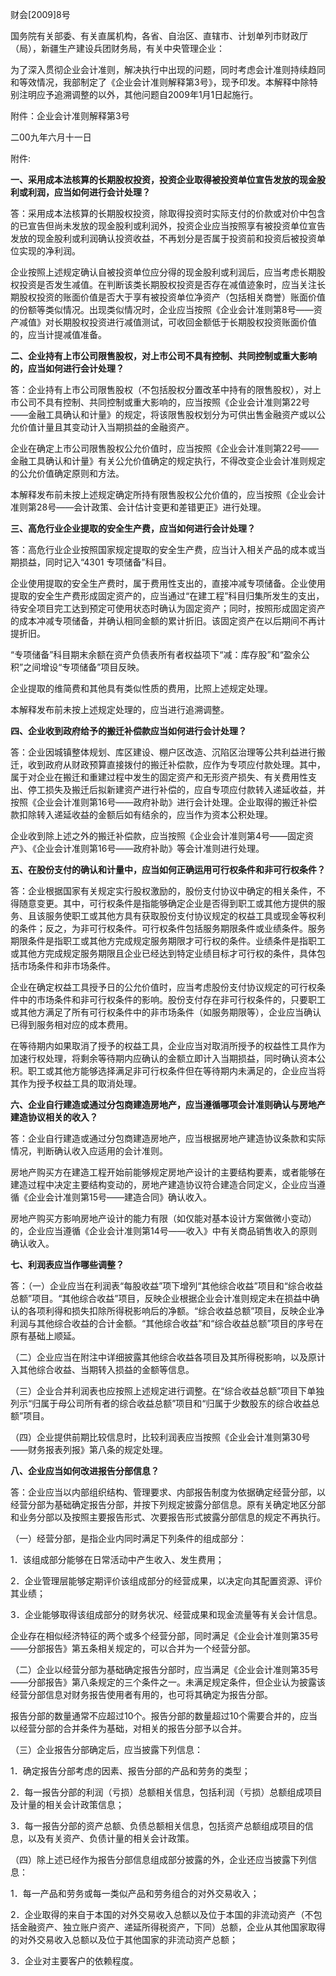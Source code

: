 财会[2009]8号

国务院有关部委、有关直属机构，各省、自治区、直辖市、计划单列市财政厅（局），新疆生产建设兵团财务局，有关中央管理企业：

 为了深入贯彻企业会计准则，解决执行中出现的问题，同时考虑会计准则持续趋同和等效情况，我部制定了《企业会计准则解释第3号》，现予印发。本解释中除特别注明应予追溯调整的以外，其他问题自2009年1月1日起施行。

  附件：企业会计准则解释第3号

 二00九年六月十一日

附件:

**一、采用成本法核算的长期股权投资，投资企业取得被投资单位宣告发放的现金股利或利润，应当如何进行会计处理？**

答：采用成本法核算的长期股权投资，除取得投资时实际支付的价款或对价中包含的已宣告但尚未发放的现金股利或利润外，投资企业应当按照享有被投资单位宣告发放的现金股利或利润确认投资收益，不再划分是否属于投资前和投资后被投资单位实现的净利润。

企业按照上述规定确认自被投资单位应分得的现金股利或利润后，应当考虑长期股权投资是否发生减值。在判断该类长期股权投资是否存在减值迹象时，应当关注长期股权投资的账面价值是否大于享有被投资单位净资产（包括相关商誉）账面价值的份额等类似情况。出现类似情况时，企业应当按照《企业会计准则第8号——资产减值》对长期股权投资进行减值测试，可收回金额低于长期股权投资账面价值的，应当计提减值准备。

**二、企业持有上市公司限售股权，对上市公司不具有控制、共同控制或重大影响的，应当如何进行会计处理？**

答：企业持有上市公司限售股权（不包括股权分置改革中持有的限售股权），对上市公司不具有控制、共同控制或重大影响的，应当按照《企业会计准则第22号——金融工具确认和计量》的规定，将该限售股权划分为可供出售金融资产或以公允价值计量且其变动计入当期损益的金融资产。

企业在确定上市公司限售股权公允价值时，应当按照《企业会计准则第22号——金融工具确认和计量》有关公允价值确定的规定执行，不得改变企业会计准则规定的公允价值确定原则和方法。

本解释发布前未按上述规定确定所持有限售股权公允价值的，应当按照《企业会计准则第28号——会计政策、会计估计变更和差错更正》进行处理。

**三、高危行业企业提取的安全生产费，应当如何进行会计处理？**

答：高危行业企业按照国家规定提取的安全生产费，应当计入相关产品的成本或当期损益，同时记入“4301 专项储备”科目。

企业使用提取的安全生产费时，属于费用性支出的，直接冲减专项储备。企业使用提取的安全生产费形成固定资产的，应当通过“在建工程”科目归集所发生的支出，待安全项目完工达到预定可使用状态时确认为固定资产；同时，按照形成固定资产的成本冲减专项储备，并确认相同金额的累计折旧。该固定资产在以后期间不再计提折旧。

“专项储备”科目期末余额在资产负债表所有者权益项下“减：库存股”和“盈余公积”之间增设“专项储备”项目反映。

企业提取的维简费和其他具有类似性质的费用，比照上述规定处理。

本解释发布前未按上述规定处理的，应当进行追溯调整。

**四、企业收到政府给予的搬迁补偿款应当如何进行会计处理？**

答：企业因城镇整体规划、库区建设、棚户区改造、沉陷区治理等公共利益进行搬迁，收到政府从财政预算直接拨付的搬迁补偿款，应作为专项应付款处理。其中，属于对企业在搬迁和重建过程中发生的固定资产和无形资产损失、有关费用性支出、停工损失及搬迁后拟新建资产进行补偿的，应自专项应付款转入递延收益，并按照《企业会计准则第16号——政府补助》进行会计处理。企业取得的搬迁补偿款扣除转入递延收益的金额后如有结余的，应当作为资本公积处理。

企业收到除上述之外的搬迁补偿款，应当按照《企业会计准则第4号——固定资产》、《企业会计准则第16号——政府补助》等会计准则进行处理。

**五、在股份支付的确认和计量中，应当如何正确运用可行权条件和非可行权条件？**

答：企业根据国家有关规定实行股权激励的，股份支付协议中确定的相关条件，不得随意变更。其中，可行权条件是指能够确定企业是否得到职工或其他方提供的服务、且该服务使职工或其他方具有获取股份支付协议规定的权益工具或现金等权利的条件；反之，为非可行权条件。可行权条件包括服务期限条件或业绩条件。服务期限条件是指职工或其他方完成规定服务期限才可行权的条件。业绩条件是指职工或其他方完成规定服务期限且企业已经达到特定业绩目标才可行权的条件，具体包括市场条件和非市场条件。

企业在确定权益工具授予日的公允价值时，应当考虑股份支付协议规定的可行权条件中的市场条件和非可行权条件的影响。股份支付存在非可行权条件的，只要职工或其他方满足了所有可行权条件中的非市场条件（如服务期限等），企业应当确认已得到服务相对应的成本费用。

在等待期内如果取消了授予的权益工具，企业应当对取消所授予的权益性工具作为加速行权处理，将剩余等待期内应确认的金额立即计入当期损益，同时确认资本公积。职工或其他方能够选择满足非可行权条件但在等待期内未满足的，企业应当将其作为授予权益工具的取消处理。

**六、企业自行建造或通过分包商建造房地产，应当遵循哪项会计准则确认与房地产建造协议相关的收入？**

答：企业自行建造或通过分包商建造房地产，应当根据房地产建造协议条款和实际情况，判断确认收入应适用的会计准则。

房地产购买方在建造工程开始前能够规定房地产设计的主要结构要素，或者能够在建造过程中决定主要结构变动的，房地产建造协议符合建造合同定义，企业应当遵循《企业会计准则第15号——建造合同》确认收入。

房地产购买方影响房地产设计的能力有限（如仅能对基本设计方案做微小变动）的，企业应当遵循《企业会计准则第14号——收入》中有关商品销售收入的原则确认收入。

**七、利润表应当作哪些调整？**

答：（一）企业应当在利润表“每股收益”项下增列“其他综合收益”项目和“综合收益总额”项目。“其他综合收益”项目，反映企业根据企业会计准则规定未在损益中确认的各项利得和损失扣除所得税影响后的净额。“综合收益总额”项目，反映企业净利润与其他综合收益的合计金额。“其他综合收益”和“综合收益总额”项目的序号在原有基础上顺延。

（二）企业应当在附注中详细披露其他综合收益各项目及其所得税影响，以及原计入其他综合收益、当期转入损益的金额等信息。

（三）企业合并利润表也应按照上述规定进行调整。在“综合收益总额”项目下单独列示“归属于母公司所有者的综合收益总额”项目和“归属于少数股东的综合收益总额”项目。

（四）企业提供前期比较信息时，比较利润表应当按照《企业会计准则第30号——财务报表列报》第八条的规定处理。

**八、企业应当如何改进报告分部信息？**

答：企业应当以内部组织结构、管理要求、内部报告制度为依据确定经营分部，以经营分部为基础确定报告分部，并按下列规定披露分部信息。原有关确定地区分部和业务分部以及按照主要报告形式、次要报告形式披露分部信息的规定不再执行。

（一）经营分部，是指企业内同时满足下列条件的组成部分：

1．该组成部分能够在日常活动中产生收入、发生费用；

2．企业管理层能够定期评价该组成部分的经营成果，以决定向其配置资源、评价其业绩；

3．企业能够取得该组成部分的财务状况、经营成果和现金流量等有关会计信息。

企业存在相似经济特征的两个或多个经营分部，同时满足《企业会计准则第35号——分部报告》第五条相关规定的，可以合并为一个经营分部。

（二）企业以经营分部为基础确定报告分部时，应当满足《企业会计准则第35号——分部报告》第八条规定的三个条件之一。未满足规定条件，但企业认为披露该经营分部信息对财务报告使用者有用的，也可将其确定为报告分部。

报告分部的数量通常不应超过10个。报告分部的数量超过10个需要合并的，应当以经营分部的合并条件为基础，对相关的报告分部予以合并。

（三）企业报告分部确定后，应当披露下列信息：

1．确定报告分部考虑的因素、报告分部的产品和劳务的类型；

2．每一报告分部的利润（亏损）总额相关信息，包括利润（亏损）总额组成项目及计量的相关会计政策信息；

3．每一报告分部的资产总额、负债总额相关信息，包括资产总额组成项目的信息，以及有关资产、负债计量的相关会计政策。

（四）除上述已经作为报告分部信息组成部分披露的外，企业还应当披露下列信息：

1．每一产品和劳务或每一类似产品和劳务组合的对外交易收入；

2．企业取得的来自于本国的对外交易收入总额以及位于本国的非流动资产（不包括金融资产、独立账户资产、递延所得税资产，下同）总额，企业从其他国家取得的对外交易收入总额以及位于其他国家的非流动资产总额；

3．企业对主要客户的依赖程度。